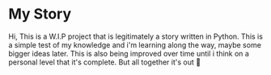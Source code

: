 # My Story

Hi, This is a W.I.P project that is legitimately a story written in Python.
This is a simple test of my knowledge and i'm learning along the way, maybe some bigger ideas later. This is also being improved over time until i think on a personal level that it's complete. But all together it's out 👀

